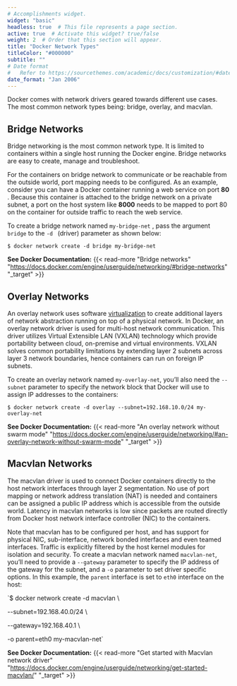 ```yaml
---
# Accomplishments widget.
widget: "basic"  
headless: true  # This file represents a page section.
active: true  # Activate this widget? true/false
weight: 2  # Order that this section will appear.
title: "Docker Network Types"
titleColor: "#000000"
subtitle: ""
# Date format
#   Refer to https://sourcethemes.com/academic/docs/customization/#date-format
date_format: "Jan 2006"
---
```

Docker comes with network drivers geared towards different use cases. The most common network types being:  bridge,  overlay, and  macvlan.

## Bridge Networks




Bridge networking is the most common network type. It is limited to containers within a single host running the Docker engine. Bridge networks are easy to create, manage and troubleshoot.

For the containers on bridge network to communicate or be reachable from the outside world, port mapping needs to be configured. As an example, consider you can have a Docker container running a web service on port  <strong>80</strong>  . Because this container is attached to the bridge network on a private subnet, a port on the host system like  <strong>8000</strong>  needs to be mapped to port  80 on the container for outside traffic to reach the web service.

To create a bridge network named  `my-bridge-net`  , pass the argument  `bridge`  to the  `-d ` (driver) parameter as shown below:

`$ docker network create -d bridge my-bridge-net`

**See Docker Documentation:** {{< read-more "Bridge networks" "https://docs.docker.com/engine/userguide/networking/#bridge-networks" "_target"  >}}



## Overlay Networks

An overlay network uses software [virtualization](/display/containers/Docker+Containers+vs.+Virtual+Machines) to create additional layers of network abstraction running on top of a physical network. In Docker, an overlay network driver is used for multi-host network communication. This driver utilizes Virtual Extensible LAN (VXLAN) technology which provide portability between cloud, on-premise and virtual environments. VXLAN solves common portability limitations by extending layer 2 subnets across layer 3 network boundaries, hence containers can run on foreign IP subnets.

To create an overlay network named `my-overlay-net`, you’ll also need the `--subnet` parameter to specify the network block that Docker will use to assign IP addresses to the containers:

`$ docker network create -d overlay --subnet=192.168.10.0/24 my-overlay-net`


**See Docker Documentation:** {{< read-more "An overlay network without swarm mode" "https://docs.docker.com/engine/userguide/networking/#an-overlay-network-without-swarm-mode" "_target"  >}}

## Macvlan Networks

The macvlan driver is used to connect Docker containers directly to the host network interfaces through layer 2 segmentation. No use of port mapping or network address translation (NAT) is needed and containers can be assigned a public IP address which is accessible from the outside world. Latency in macvlan networks is low since packets are routed directly from Docker host network interface controller (NIC) to the containers.

Note that macvlan has to be configured per host, and has support for physical NIC, sub-interface, network bonded interfaces and even teamed interfaces. Traffic is explicitly filtered by the host kernel modules for isolation and security. To create a macvlan network named `macvlan-net`, you’ll need to provide a `--gateway` parameter to specify the IP address of the gateway for the subnet, and a `-o` parameter to set driver specific options. In this example, the `parent` interface is set to `eth0` interface on the host:

`$ docker network create -d macvlan \

  --subnet=192.168.40.0/24 \
  
   --gateway=192.168.40.1 \
   
   -o parent=eth0 my-macvlan-net`

**See Docker Documentation:** {{< read-more "Get started with Macvlan network driver" "https://docs.docker.com/engine/userguide/networking/get-started-macvlan/" "_target"  >}}




